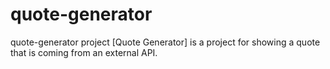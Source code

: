 # quote-generator
quote-generator project
[Quote Generator] is a project for showing a quote that is coming from an external API.